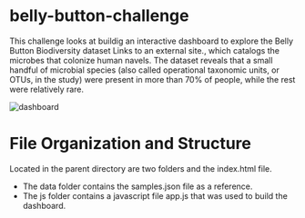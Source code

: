# belly-button-challenge

This challenge looks at buildig an interactive dashboard to explore the Belly Button Biodiversity dataset Links to an external site., which catalogs the microbes that colonize human navels. The dataset reveals that a small handful of microbial species (also called operational taxonomic units, or OTUs, in the study) were present in more than 70% of people, while the rest were relatively rare.



![dashboard](https://user-images.githubusercontent.com/114575703/217951980-0c0838cc-e953-4ab7-891f-df8ccf5201dd.jpg)


# File Organization and Structure

Located in the parent directory are two folders and the index.html file.

* The data folder contains the samples.json file as a reference.
* The js folder contains a javascript file app.js that was used to build the dashboard.

